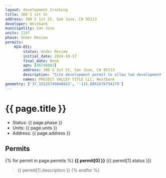 ```yaml
---
layout: development_tracking
title: 300 S 1st St
address: 300 S 1st St, San Jose, CA 95113
developer: Westbank
municipality: San Jose
units: 1147
phase: Under Review
permits:
    H24-051:
        status: Under Review
        initial_date: 2024-10-17
        final_date: None
        apn: [46746082]
        address: 300 S 1st St, San Jose, CA 95113
        description: "Site development permit to allow two development options: Option A to allow the construction of a 20-story office building with two towers totaling approximately 1.99 million square feet as approved under H21-012; Option B to allow the demolition of an existing 3-story, 58,362-square foot office building and the construction of three 30-story mixed residential and commercial buildings with 18,442 square feet of ground floor retail space and 1,147 residential units, and one level of underground parking and loading on an approximately 2.84-gross acre site."
        names: PROJECT VALLEY TITLE LLC; Westbank
geometry: ['37.33125749048922', '-121.8861676754179']
---
```

# {{ page.title }}
- Status: {{ page.phase }}
- Units: {{ page.units }}
- Address: {{ page.address }}

## Permits
{% for permit in page.permits %}
  **{{ permit[0] }}** ({{ permit[1].status }})
  >{{ permit[1].description }}
{% endfor %}
